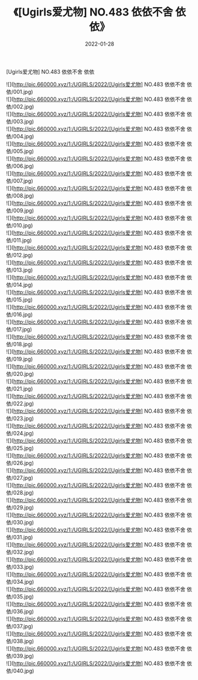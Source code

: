 ﻿---
layout: post
title:  《[Ugirls爱尤物] NO.483 依依不舍 依依》
date:   2022-01-28
img: http://pic.660000.xyz/1:/UGIRLS/2022/[Ugirls爱尤物] NO.483 依依不舍 依依/000.jpg
categories: [美女, 清纯, 唯美]
---

[Ugirls爱尤物] NO.483 依依不舍 依依

 ![](http://pic.660000.xyz/1:/UGIRLS/2022/[Ugirls爱尤物] NO.483 依依不舍 依依/001.jpg) <br>![](http://pic.660000.xyz/1:/UGIRLS/2022/[Ugirls爱尤物] NO.483 依依不舍 依依/002.jpg) <br>![](http://pic.660000.xyz/1:/UGIRLS/2022/[Ugirls爱尤物] NO.483 依依不舍 依依/003.jpg) <br>![](http://pic.660000.xyz/1:/UGIRLS/2022/[Ugirls爱尤物] NO.483 依依不舍 依依/004.jpg) <br>![](http://pic.660000.xyz/1:/UGIRLS/2022/[Ugirls爱尤物] NO.483 依依不舍 依依/005.jpg) <br>![](http://pic.660000.xyz/1:/UGIRLS/2022/[Ugirls爱尤物] NO.483 依依不舍 依依/006.jpg) <br>![](http://pic.660000.xyz/1:/UGIRLS/2022/[Ugirls爱尤物] NO.483 依依不舍 依依/007.jpg) <br>![](http://pic.660000.xyz/1:/UGIRLS/2022/[Ugirls爱尤物] NO.483 依依不舍 依依/008.jpg) <br>![](http://pic.660000.xyz/1:/UGIRLS/2022/[Ugirls爱尤物] NO.483 依依不舍 依依/009.jpg) <br>![](http://pic.660000.xyz/1:/UGIRLS/2022/[Ugirls爱尤物] NO.483 依依不舍 依依/010.jpg) <br>![](http://pic.660000.xyz/1:/UGIRLS/2022/[Ugirls爱尤物] NO.483 依依不舍 依依/011.jpg) <br>![](http://pic.660000.xyz/1:/UGIRLS/2022/[Ugirls爱尤物] NO.483 依依不舍 依依/012.jpg) <br>![](http://pic.660000.xyz/1:/UGIRLS/2022/[Ugirls爱尤物] NO.483 依依不舍 依依/013.jpg) <br>![](http://pic.660000.xyz/1:/UGIRLS/2022/[Ugirls爱尤物] NO.483 依依不舍 依依/014.jpg) <br>![](http://pic.660000.xyz/1:/UGIRLS/2022/[Ugirls爱尤物] NO.483 依依不舍 依依/015.jpg) <br>![](http://pic.660000.xyz/1:/UGIRLS/2022/[Ugirls爱尤物] NO.483 依依不舍 依依/016.jpg) <br>![](http://pic.660000.xyz/1:/UGIRLS/2022/[Ugirls爱尤物] NO.483 依依不舍 依依/017.jpg) <br>![](http://pic.660000.xyz/1:/UGIRLS/2022/[Ugirls爱尤物] NO.483 依依不舍 依依/018.jpg) <br>![](http://pic.660000.xyz/1:/UGIRLS/2022/[Ugirls爱尤物] NO.483 依依不舍 依依/019.jpg) <br>![](http://pic.660000.xyz/1:/UGIRLS/2022/[Ugirls爱尤物] NO.483 依依不舍 依依/020.jpg) <br>![](http://pic.660000.xyz/1:/UGIRLS/2022/[Ugirls爱尤物] NO.483 依依不舍 依依/021.jpg) <br>![](http://pic.660000.xyz/1:/UGIRLS/2022/[Ugirls爱尤物] NO.483 依依不舍 依依/022.jpg) <br>![](http://pic.660000.xyz/1:/UGIRLS/2022/[Ugirls爱尤物] NO.483 依依不舍 依依/023.jpg) <br>![](http://pic.660000.xyz/1:/UGIRLS/2022/[Ugirls爱尤物] NO.483 依依不舍 依依/024.jpg) <br>![](http://pic.660000.xyz/1:/UGIRLS/2022/[Ugirls爱尤物] NO.483 依依不舍 依依/025.jpg) <br>![](http://pic.660000.xyz/1:/UGIRLS/2022/[Ugirls爱尤物] NO.483 依依不舍 依依/026.jpg) <br>![](http://pic.660000.xyz/1:/UGIRLS/2022/[Ugirls爱尤物] NO.483 依依不舍 依依/027.jpg) <br>![](http://pic.660000.xyz/1:/UGIRLS/2022/[Ugirls爱尤物] NO.483 依依不舍 依依/028.jpg) <br>![](http://pic.660000.xyz/1:/UGIRLS/2022/[Ugirls爱尤物] NO.483 依依不舍 依依/029.jpg) <br>![](http://pic.660000.xyz/1:/UGIRLS/2022/[Ugirls爱尤物] NO.483 依依不舍 依依/030.jpg) <br>![](http://pic.660000.xyz/1:/UGIRLS/2022/[Ugirls爱尤物] NO.483 依依不舍 依依/031.jpg) <br>![](http://pic.660000.xyz/1:/UGIRLS/2022/[Ugirls爱尤物] NO.483 依依不舍 依依/032.jpg) <br>![](http://pic.660000.xyz/1:/UGIRLS/2022/[Ugirls爱尤物] NO.483 依依不舍 依依/033.jpg) <br>![](http://pic.660000.xyz/1:/UGIRLS/2022/[Ugirls爱尤物] NO.483 依依不舍 依依/034.jpg) <br>![](http://pic.660000.xyz/1:/UGIRLS/2022/[Ugirls爱尤物] NO.483 依依不舍 依依/035.jpg) <br>![](http://pic.660000.xyz/1:/UGIRLS/2022/[Ugirls爱尤物] NO.483 依依不舍 依依/036.jpg) <br>![](http://pic.660000.xyz/1:/UGIRLS/2022/[Ugirls爱尤物] NO.483 依依不舍 依依/037.jpg) <br>![](http://pic.660000.xyz/1:/UGIRLS/2022/[Ugirls爱尤物] NO.483 依依不舍 依依/038.jpg) <br>![](http://pic.660000.xyz/1:/UGIRLS/2022/[Ugirls爱尤物] NO.483 依依不舍 依依/039.jpg) <br>![](http://pic.660000.xyz/1:/UGIRLS/2022/[Ugirls爱尤物] NO.483 依依不舍 依依/040.jpg) <br>